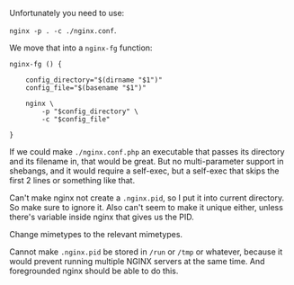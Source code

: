 Unfortunately you need to use:

`nginx -p . -c ./nginx.conf`.

We move that into a `nginx-fg` function:

```
nginx-fg () {

    config_directory="$(dirname "$1")"
    config_file="$(basename "$1")"

    nginx \
        -p "$config_directory" \
        -c "$config_file"

}
```

If we could make `./nginx.conf.php` an executable that passes its directory and its filename in, that would be great. But no multi-parameter support in shebangs, and it would require a self-exec, but a self-exec that skips the first 2 lines or something like that.

Can't make nginx not create a `.nginx.pid`, so I put it into current directory. So make sure to ignore it. Also can't seem to make it unique either, unless there's variable inside nginx that gives us the PID.

Change mimetypes to the relevant mimetypes.

Cannot make `.nginx.pid` be stored in `/run` or `/tmp` or whatever, because it would prevent running multiple NGINX servers at the same time. And foregrounded nginx should be able to do this.
